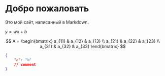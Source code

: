 # Добро пожаловать

Это мой сайт, написанный в Markdown.

$y=wx+b$

$$
A = \begin{bmatrix}
a_{11} & a_{12} & a_{13} \\
a_{21} & a_{22} & a_{23} \\
a_{31} & a_{32} & a_{33}
\end{bmatrix}
$$


```json
{
    "a": "b"
    // comment
}
```
